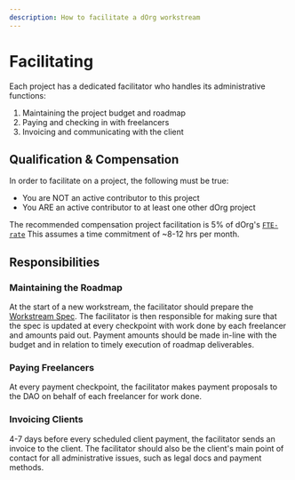 ```yaml
---
description: How to facilitate a dOrg workstream
---
```


# Facilitating

Each project has a dedicated facilitator who handles its administrative functions:

1. Maintaining the project budget and roadmap
2. Paying and checking in with freelancers 
3. Invoicing and communicating with the client

## Qualification & Compensation

In order to facilitate on a project, the following must be true:

* You are NOT an active contributor to this project
* You ARE an active contributor to at least one other dOrg project

The recommended compensation project facilitation is 5% of dOrg's [`FTE-rate`](../our-organization/understanding-compensation.md#full-time-equivalent-rate) This assumes a time commitment of ~8-12 hrs per month.

## Responsibilities

### Maintaining the Roadmap

At the start of a new workstream, the facilitator should prepare the [Workstream Spec](../contribute/workstreams.md). The facilitator is then responsible for making sure that the spec is updated at every checkpoint with work done by each freelancer and amounts paid out. Payment amounts should be made in-line with the budget and in relation to timely execution of roadmap deliverables.

### Paying Freelancers

At every payment checkpoint, the facilitator makes payment proposals to the DAO on behalf of each freelancer for work done.

### Invoicing Clients

4-7 days before every scheduled client payment, the facilitator sends an invoice to the client. The facilitator should also be the client's main point of contact for all administrative issues, such as legal docs and payment methods.

